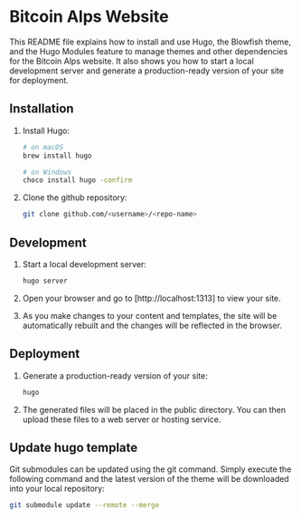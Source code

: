 
# Bitcoin Alps Website

This README file explains how to install and use Hugo, the Blowfish theme, and the Hugo Modules feature to manage themes and other dependencies for the Bitcoin Alps website. It also shows you how to start a local development server and generate a production-ready version of your site for deployment.

## Installation

1. Install Hugo:

    ```bash
    # on macOS
    brew install hugo

    # on Windows
    choco install hugo -confirm
    ```

2. Clone the github repository:

    ```bash
    git clone github.com/<username>/<repo-name>
    ```

## Development

1. Start a local development server:

    ```bash
    hugo server
    ```

2. Open your browser and go to [http://localhost:1313] to view your site.

3. As you make changes to your content and templates, the site will be automatically rebuilt and the changes will be reflected in the browser.

## Deployment

1. Generate a production-ready version of your site:

    ```bash
    hugo
    ````

2. The generated files will be placed in the public directory. You can then upload these files to a web server or hosting service.

## Update hugo template

Git submodules can be updated using the git command. Simply execute the following command and the latest version of the theme will be downloaded into your local repository:

```bash
git submodule update --remote --merge
```
